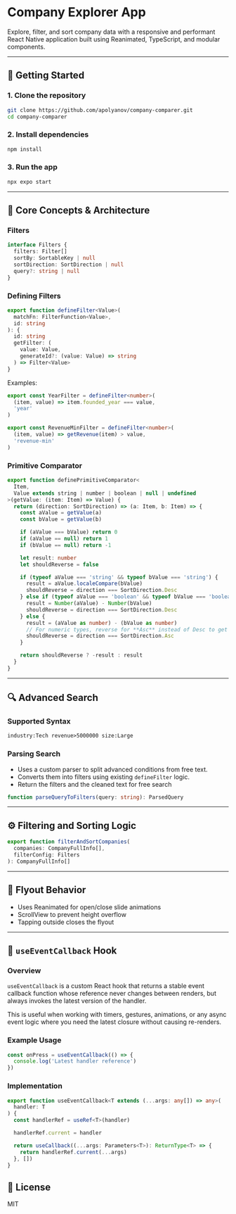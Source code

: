 # Company Explorer App

Explore, filter, and sort company data with a responsive and performant React Native application built using Reanimated, TypeScript, and modular components.

---

## 🚀 Getting Started

### 1. Clone the repository

```bash
git clone https://github.com/apolyanov/company-comparer.git
cd company-comparer
```

### 2. Install dependencies

```bash
npm install
```

### 3. Run the app

```bash
npx expo start
```

---

## 🧠 Core Concepts & Architecture

### Filters

```ts
interface Filters {
  filters: Filter[]
  sortBy: SortableKey | null
  sortDirection: SortDirection | null
  query?: string | null
}
```

### Defining Filters

```ts
export function defineFilter<Value>(
  matchFn: FilterFunction<Value>,
  id: string
): {
  id: string
  getFilter: (
    value: Value,
    generateId?: (value: Value) => string
  ) => Filter<Value>
}
```

Examples:

```ts
export const YearFilter = defineFilter<number>(
  (item, value) => item.founded_year === value,
  'year'
)

export const RevenueMinFilter = defineFilter<number>(
  (item, value) => getRevenue(item) > value,
  'revenue-min'
)
```

### Primitive Comparator

```ts
export function definePrimitiveComparator<
  Item,
  Value extends string | number | boolean | null | undefined
>(getValue: (item: Item) => Value) {
  return (direction: SortDirection) => (a: Item, b: Item) => {
    const aValue = getValue(a)
    const bValue = getValue(b)

    if (aValue === bValue) return 0
    if (aValue == null) return 1
    if (bValue == null) return -1

    let result: number
    let shouldReverse = false

    if (typeof aValue === 'string' && typeof bValue === 'string') {
      result = aValue.localeCompare(bValue)
      shouldReverse = direction === SortDirection.Desc
    } else if (typeof aValue === 'boolean' && typeof bValue === 'boolean') {
      result = Number(aValue) - Number(bValue)
      shouldReverse = direction === SortDirection.Desc
    } else {
      result = (aValue as number) - (bValue as number)
      // For numeric types, reverse for **Asc** instead of Desc to get high-to-low
      shouldReverse = direction === SortDirection.Asc
    }

    return shouldReverse ? -result : result
  }
}
```

---

## 🔍 Advanced Search

### Supported Syntax

```txt
industry:Tech revenue>5000000 size:Large
```

### Parsing Search

- Uses a custom parser to split advanced conditions from free text.
- Converts them into filters using existing `defineFilter` logic.
- Return the filters and the cleaned text for free search

```ts
function parseQueryToFilters(query: string): ParsedQuery
```

---

## ⚙️ Filtering and Sorting Logic

```ts
export function filterAndSortCompanies(
  companies: CompanyFullInfo[],
  filterConfig: Filters
): CompanyFullInfo[]
```

---

## 📱 Flyout Behavior

- Uses Reanimated for open/close slide animations
- ScrollView to prevent height overflow
- Tapping outside closes the flyout

---

## 🧵 `useEventCallback` Hook

### Overview

`useEventCallback` is a custom React hook that returns a stable event callback function whose reference never changes between renders, but always invokes the latest version of the handler.

This is useful when working with timers, gestures, animations, or any async event logic where you need the latest closure without causing re-renders.

### Example Usage

```ts
const onPress = useEventCallback(() => {
  console.log('Latest handler reference')
})
```

### Implementation

```ts
export function useEventCallback<T extends (...args: any[]) => any>(
  handler: T
) {
  const handlerRef = useRef<T>(handler)

  handlerRef.current = handler

  return useCallback((...args: Parameters<T>): ReturnType<T> => {
    return handlerRef.current(...args)
  }, [])
}
```

## 📃 License

MIT
